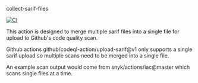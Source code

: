 collect-sarif-files

[![CI](https://github.com/jduimovich/collect-sarif-files/actions/workflows/ci.yml/badge.svg)](https://github.com/jduimovich/collect-sarif-files/actions/workflows/ci.yml)

This action is designed to merge multiple sarif files into a single file for upload to Github's code quality scan.  

Github actions github/codeql-action/upload-sarif@v1 only supports a single sarif upload so multiple  scans need to be merged into a single file. 

An example scan output would come from snyk/actions/iac@master which scans single files at a time. 
